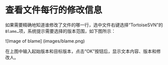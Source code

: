 # 查看文件每行的修改信息

如果需要精确地知道谁修改了文件的哪一行，选中文件右键选择“TortoiseSVN”的`Blame…`项，系统提示需要选择的版本范围，如下图所示：

![Image of blame]
(images/blame.png)

在上图中输入起始版本和目标版本，点击“OK”按钮后，显示文本内容、版本和修改人。


